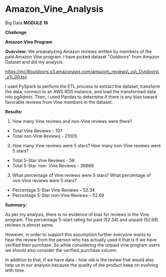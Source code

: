 # Amazon_Vine_Analysis
Big Data
**MODULE 16**

**Challenge**

**Amazon Vine Program**

**Overview:** We areanalyzing Amazon reviews written by members of the paid Amazon Vine program. I have picked dataset &quot;Outdoors&quot; from Amazon Dataset and did my analysis.

https://mc16outdoors.s3.amazonaws.com/amazon\_reviews\_us\_Outdoors\_v1\_00.tsv

I used PySpark to perform the ETL process to extract the dataset, transform the data, connect to an AWS RDS instance, and load the transformed data into pgAdmin. Then, I used Pandas to determine if there is any bias toward favorable reviews from Vine members in the dataset.

**Results:**

1. How many Vine reviews and non-Vine reviews were there?

- Total Vine Reviews – 107
- Total non-Vine Reviews - 21005

2. How many Vine reviews were 5 stars? How many non-Vine reviews were 5 stars?

- Total 5-Star Vine Reviews - 56
- Total 5-Star non- Vine Reviews - 39869

3. What percentage of Vine reviews were 5 stars? What percentage of non-Vine reviews were 5 stars?

- Percentage 5-Star Vine Reviews – 52.34
- Percentage 5-Star non-Vine Reviews – 52.69

**Summary:**

As per my analysis, there is no evidence of bias for reviews in the Vine program. The percentage 5-start rating for paid (52.34) and unpaid (52.69) reviews is almost same.

However, in order to support this assumption further everyone wants to hear the review from the person who has actually used it that is if we have verified their purchase. So while considering the unpaid vine program users we should also consider the verified\_purchase column.

In addition to that, if we have data - how old is the review that would also help us in our analysis because the quality of the product keep on evolving with time.
